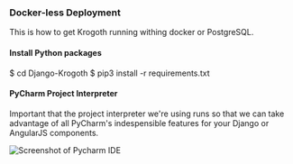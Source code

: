 
### Docker-less Deployment
This is how to get Krogoth running withing docker or PostgreSQL.

#### Install Python packages

$ cd Django-Krogoth
$ pip3 install -r requirements.txt


#### PyCharm Project Interpreter

Important that the project interpreter we're using runs so that we can take advantage of all PyCharm's indespensible 
features for your Django or AngularJS components.


![Screenshot of Pycharm IDE](https://raw.githubusercontent.com/MattAndrzejczuk/Django-Krogoth/master/PycharmPreRequisits.png)



